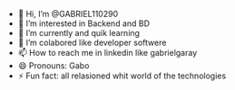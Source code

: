 - 👋 Hi, I’m @GABRIEL110290
- 👀 I’m interested in Backend and BD
- 🌱 I’m currently and quik learning
- 💞️ I’m colabored like developer softwere
- 📫 How to reach me in linkedin like gabrielgaray
- 😄 Pronouns: Gabo
- ⚡ Fun fact: all relasioned whit world of the technologies

<!---
GABRIEL110290/GABRIEL110290 is a ✨ special ✨ repository because its `README.md` (this file) appears on your GitHub profile.
You can click the Preview link to take a look at your changes.
--->
